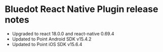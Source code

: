 # Bluedot React Native Plugin release notes

- Upgraded to react 18.0.0 and react-native 0.69.4
- Updated to Point Android SDK v15.4.2
- Updated to Point iOS SDK v15.6.4
